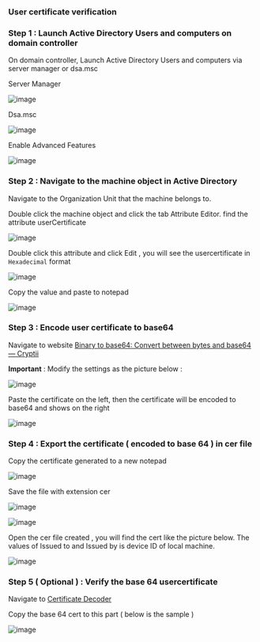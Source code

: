 ### User certificate verification

### Step 1 : Launch Active Directory Users and computers on domain controller

On domain controller,  Launch Active Directory Users and computers via server manager or dsa.msc

Server Manager

![image](https://user-images.githubusercontent.com/96930989/231020088-36ce2d7d-1c17-46dc-8aa9-6f206368ee0e.png)

Dsa.msc

![image](https://user-images.githubusercontent.com/96930989/231020104-fce56d54-cc90-42fb-ab63-128761dc8da7.png)

Enable Advanced Features

![image](https://user-images.githubusercontent.com/96930989/231020109-2746548f-3a25-47d1-9c64-17d0f90c2e9d.png)


### Step 2 : Navigate to the machine object in Active Directory

Navigate to the Organization Unit that the machine belongs to.

Double click the machine object and click the tab Attribute Editor. find the attribute userCertificate 

![image](https://user-images.githubusercontent.com/96930989/231020131-accdade2-aece-4a23-8470-cf22fd93714c.png)

Double click this attribute and click Edit , you will see the usercertificate in `Hexadecimal` format

![image](https://user-images.githubusercontent.com/96930989/231020161-5f987a2c-35fe-41c0-b36c-e1419aecfcf7.png)

Copy the value and paste to notepad

![image](https://user-images.githubusercontent.com/96930989/231020180-d93a2b34-42fe-4065-9162-85f1d703c108.png)

### Step 3 : Encode user certificate to base64

Navigate to website [Binary to base64: Convert between bytes and base64 — Cryptii](https://cryptii.com/pipes/binary-to-base64)

**Important** : Modify the settings as the picture below :

![image](https://user-images.githubusercontent.com/96930989/231020203-2be8c3c2-000f-47d2-8cec-5425ea0958ae.png)

Paste the certificate on the left, then the certificate will be encoded to base64 and shows on the right

![image](https://user-images.githubusercontent.com/96930989/231020305-37a343d1-e3a8-4b55-8e7e-d1cb1bbd3dc1.png)

### Step 4 : Export the certificate ( encoded to base 64 ) in cer file

Copy the certificate generated to a new notepad

![image](https://user-images.githubusercontent.com/96930989/231020318-712c665f-659d-4363-bd00-a98f2911ef34.png)

Save the file with extension cer

![image](https://user-images.githubusercontent.com/96930989/231020335-6c6187f3-1a58-4860-8df6-50b848159bff.png)

![image](https://user-images.githubusercontent.com/96930989/231020339-1511d95b-8889-4d68-8b7f-b389cb86ab16.png)

Open the cer file created , you will find the cert like the picture below. The values of Issued to and Issued by is device ID of local machine.

![image](https://user-images.githubusercontent.com/96930989/231020365-bae29a88-435a-4232-91d3-5d124f3b49e8.png)

### Step 5 ( Optional ) : Verify the base 64 usercertificate

Navigate to [Certificate Decoder
](https://www.sslshopper.com/certificate-decoder.html)

Copy the base 64 cert to this part ( below is the sample )

![image](https://user-images.githubusercontent.com/96930989/231020412-c0735e33-49f2-4d15-b09e-0ec05b89a78f.png)
